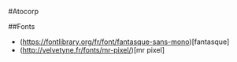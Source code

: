 #Atocorp



##Fonts
- (https://fontlibrary.org/fr/font/fantasque-sans-mono)[fantasque]
- (http://velvetyne.fr/fonts/mr-pixel/)[mr pixel]